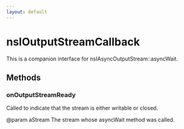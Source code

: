 ```yaml
---
layout: default
---
```


# nsIOutputStreamCallback #

This is a companion interface for nsIAsyncOutputStream::asyncWait.


## Methods ##

### onOutputStreamReady ###

Called to indicate that the stream is either writable or closed.

@param aStream
       The stream whose asyncWait method was called.

